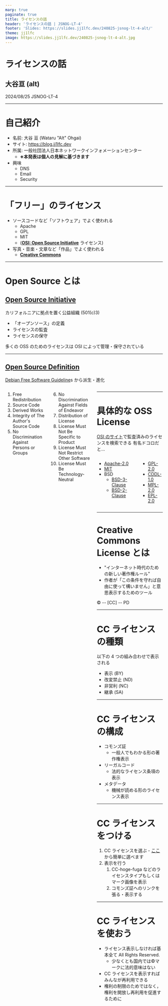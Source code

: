 ```yaml
---
marp: true
paginate: true
title: ライセンスの話
header: 'ライセンスの話 | JSNOG-LT-4'
footer: 'Slides: https://slides.jj1lfc.dev/240825-jsnog-lt-4-alt/'
theme: jj1lfc
image: https://slides.jj1lfc.dev/240825-jsnog-lt-4-alt.jpg
---
```


# ライセンスの話

## 大谷亘 (alt)

2024/08/25 JSNOG-LT-4

---

# 自己紹介

- 名前: 大谷 亘 (Wataru "Alt" Ohgai)
- サイト: https://blog.jj1lfc.dev
- 所属: 一般社団法人日本ネットワークインフォメーションセンター
  - **※本発表は個人の見解に基づきます**
- 興味
  - DNS
  - Email
  - Security

---

# 「フリー」のライセンス

- ソースコードなど「ソフトウェア」でよく使われる
  - Apache
  - GPL
  - MIT
  - (**[OSI: Open Source Initiative](https://opensource.org/)** ライセンス)
- 写真・音楽・文章など「作品」でよく使われる
  - **[Creative Commons](https://creativecommons.org/)**

---

# Open Source とは

## [Open Source Initiative](https://opensource.org/)

カリフォルニアに拠点を置く公益組織 (501(c)3)
- 「オープンソース」の定義
- ライセンスの監査
- ライセンスの保守

多くの OSS のためのライセンスは OSI によって管理・保守されている

---

## [Open Source Definition](https://opensource.org/osd)

[Debian Free Software Guideline](https://www.debian.org/social_contract#guidelines)s から派生・進化

<div class='columns'>
<div>

1. Free Redistribution
2. Source Code
3. Derived Works
4. Integrity of The Author's Source Code
5. No Discrimination Against Persons or Groups

</div>
<div>

6. No Discrimination Against Fields of Endeavor
7. Distribution of License
8. License Must Not Be Specific to Product
9. License Must Not Restrict Other Software
10. License Must Be Technology-Neutral

</div>
<div>

---

# 具体的な OSS License

[OSI のサイト](https://opensource.org/licenses)で監査済みのライセンスを検索できる
有名ドコロだと...

<div class='columns'>
<div>

- [Apache-2.0](https://opensource.org/license/apache-2-0)
- [MIT](https://opensource.org/license/mit)
- BSD
  - [BSD-3-Clause](https://opensource.org/license/bsd-3-clause)
  - [BSD-2-Clause](https://opensource.org/license/bsd-2-clause)


</div>
<div>

- [GPL-2.0](https://opensource.org/license/gpl-2-0)
- [CDDL-1.0](https://opensource.org/license/cddl-1-0)
- [MPL-2.0](https://opensource.org/license/mpl-2-0)
- [EPL-2.0](https://opensource.org/license/epl-2-0)
</div></div>

---

# Creative Commons License とは

- "インターネット時代のための新しい著作権ルール"
- 作者が「この条件を守れば自由に使って構いません」と意思表示するためのツール

© -- \[CC\] -- PD

---

# CC ライセンスの種類

以下の 4 つの組み合わせで表示される

- 表示 (BY)
- 改変禁止 (ND)
- 非営利 (NC)
- 継承 (SA)

---

# CC ライセンスの構成

- コモンズ証
  - 一般人でもわかる形の著作権表示
- リーガルコード
  - 法的なライセンス条項の表示
- メタデータ
  - 機械が読める形のライセンス表示

---

# CC ライセンスをつける

1. CC ライセンスを選ぶ - [ここ](https://chooser-beta.creativecommons.org/)から簡単に選べます
2. 表示を行う
    1. CC-hoge-fuga などのライセンスタイプもしくはマーク画像を表示
    2. コモンズ証へのリンクを張る・表示する

---

# CC ライセンスを使おう

- ライセンス表示しなければ基本全て All Rights Reserved.
  - 少なくとも国内では©マークに法的意味はない
- CC ライセンスを表示すればみんなが再利用できる
- 権利の制限のためではなく，権利を開放し再利用を促進するために

